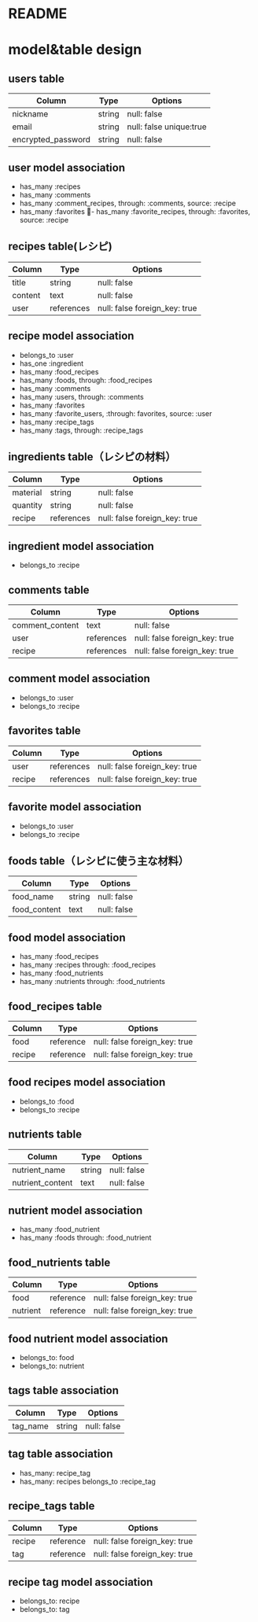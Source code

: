 # README

# model&table design

## users table
| Column             | Type    | Options                 |
| ------------------ | ------- | ----------------------- |
| nickname           | string  | null: false             |
| email              | string  | null: false unique:true |
| encrypted_password | string  | null: false             |

## user model association
- has_many :recipes
- has_many :comments
- has_many :comment_recipes, through: :comments, source: :recipe
- has_many :favorites
- has_many :favorite_recipes, through: :favorites, source: :recipe

## recipes table(レシピ)
| Column  | Type       | Options                       |
| ------- | ---------- | ----------------------------- |
| title   | string     | null: false                   |
| content | text       | null: false                   |
| user    | references | null: false foreign_key: true |

## recipe model association
- belongs_to :user
- has_one :ingredient
- has_many :food_recipes
- has_many :foods, through: :food_recipes
- has_many :comments
- has_many :users, through: :comments
- has_many :favorites
- has_many :favorite_users, :through: favorites, source: :user
- has_many :recipe_tags
- has_many :tags, through: :recipe_tags

## ingredients table（レシピの材料）
| Column   | Type       | Options                       |
| -------- | ---------- | ----------------------------- |
| material | string     | null: false                   |
| quantity | string     | null: false                   |
| recipe   | references | null: false foreign_key: true |

## ingredient model association
- belongs_to :recipe

## comments table
| Column          | Type       | Options                       |
| --------------- | ---------- | ----------------------------- |
| comment_content | text       | null: false                   |
| user            | references | null: false foreign_key: true |
| recipe          | references | null: false foreign_key: true |

## comment model association
- belongs_to :user
- belongs_to :recipe

## favorites table
| Column | Type       | Options                       |
| ------ | ---------- | ----------------------------- |
| user   | references | null: false foreign_key: true |
| recipe | references | null: false foreign_key: true |

## favorite model association
- belongs_to :user
- belongs_to :recipe

## foods table（レシピに使う主な材料）
| Column       | Type   | Options     |
| ------------ | ------ | ----------- |
| food_name    | string | null: false |
| food_content | text   | null: false |

## food model association
- has_many :food_recipes
- has_many :recipes through: :food_recipes
- has_many :food_nutrients
- has_many :nutrients through: :food_nutrients

## food_recipes table
| Column   | Type      | Options                       |
| -------- | --------- | ----------------------------- |
| food     | reference | null: false foreign_key: true |
| recipe   | reference | null: false foreign_key: true |

## food recipes model association
- belongs_to :food
- belongs_to :recipe

## nutrients table
| Column           | Type   | Options     |
| ---------------- | ------ | ----------- |
| nutrient_name    | string | null: false |
| nutrient_content | text   | null: false |

## nutrient model association
- has_many :food_nutrient
- has_many :foods through: :food_nutrient

## food_nutrients table
| Column   | Type      | Options                       |
| -------- | --------- | ----------------------------- |
| food     | reference | null: false foreign_key: true |
| nutrient | reference | null: false foreign_key: true |

## food nutrient model association
- belongs_to: food
- belongs_to: nutrient

## tags table association
| Column   | Type   | Options     |
| -------- | ------ | ----------- |
| tag_name | string | null: false |

## tag table association
- has_many: recipe_tag
- has_many: recipes belongs_to :recipe_tag

## recipe_tags table
| Column  | Type      | Options                       |
| ------- | --------- | ----------------------------- |
| recipe  | reference | null: false foreign_key: true |
| tag     | reference | null: false foreign_key: true |

## recipe tag model association
- belongs_to: recipe
- belongs_to: tag